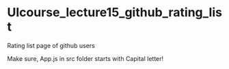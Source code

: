 # UIcourse_lecture15_github_rating_list
Rating list page of github users

Make sure, App.js in src folder starts with Capital letter!
